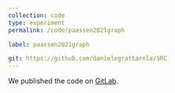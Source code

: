 ```yaml
---
collection: code
type: experiment
permalink: /code/paassen2021graph

label: paassen2021graph

git: https://github.com/danielegrattarola/SRC
---
```


We published the code on [GitLab](https://gitlab.com/bpaassen/graph-edit-networks).